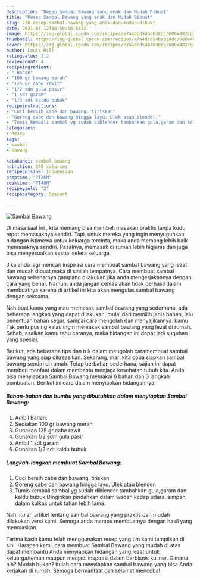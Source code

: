 ```yaml
---
description: "Resep Sambal Bawang yang enak dan Mudah Dibuat"
title: "Resep Sambal Bawang yang enak dan Mudah Dibuat"
slug: 738-resep-sambal-bawang-yang-enak-dan-mudah-dibuat
date: 2021-03-12T16:59:58.583Z
image: https://img-global.cpcdn.com/recipes/e7a4dcd54ba038dc/680x482cq70/sambal-bawang-foto-resep-utama.jpg
thumbnail: https://img-global.cpcdn.com/recipes/e7a4dcd54ba038dc/680x482cq70/sambal-bawang-foto-resep-utama.jpg
cover: https://img-global.cpcdn.com/recipes/e7a4dcd54ba038dc/680x482cq70/sambal-bawang-foto-resep-utama.jpg
author: Louis Hill
ratingvalue: 3.2
reviewcount: 4
recipeingredient:
- " Bahan"
- "100 gr bawang merah"
- "125 gr cabe rawit"
- "1/2 sdm gula pasir"
- "1 sdt garam"
- "1/2 sdt kaldu bubuk"
recipeinstructions:
- "Cuci bersih cabe dan bawang. tiriskan"
- "Goreng cabe dan bawang hingga layu. Ulek atau blender."
- "Tumis kembali sambal yg sudah diblender tambahkan gula,garam dan kaldu bubuk.Dinginkan pindahkan dalam wadah kedap udara. simpan dalam kulkas untuk tahan lebih lama."
categories:
- Resep
tags:
- sambal
- bawang

katakunci: sambal bawang 
nutrition: 255 calories
recipecuisine: Indonesian
preptime: "PT26M"
cooktime: "PT48M"
recipeyield: "2"
recipecategory: Dessert

---
```



![Sambal Bawang](https://img-global.cpcdn.com/recipes/e7a4dcd54ba038dc/680x482cq70/sambal-bawang-foto-resep-utama.jpg)

Di masa  saat ini , kita memang bisa membeli masakan praktis tanpa kudu repot memasaknya sendiri. Tapi, untuk mereka yang ingin menyuguhkan hidangan istimewa untuk keluarga tercinta, maka anda memang lebih baik memasaknya sendiri. Pasalnya, memasak di rumah lebih higienis dan juga bisa menyesuaikan sesuai selera keluarga.

Jika anda lagi mencari inspirasi cara membuat sambal bawang yang lezat dan mudah dibuat,maka di sinilah tempatnya. Cara membuat sambal bawang  sebenarnya gampang dilakukan jika anda mengerjakannya dengan cara yang benar. Namun, anda jangan cemas akan tidak berhasil dalam membuatnya 
karena di artikel ini kita akan mengulas sambal bawang dengan seksama.  



Nah buat kamu yang mau memasak sambal bawang yang sederhana, ada beberapa langkah yang dapat dilakukan, mulai dari memilih jenis bahan, lalu penentuan bahan segar, sampai cara mengolah dan menyajikannya. kamu Tak perlu pusing kalau ingin memasak sambal bawang yang lezat di rumah. Sebab, asalkan kamu  tahu caranya, maka hidangan ini dapat jadi suguhan yang spesial.

Berikut, ada beberapa tips dan trik dalam mengolah caramembuat sambal bawang yang siap dikreasikan. Sekarang, mari kita coba siapkan sambal bawang sendiri di rumah. Tetap berbahan sederhana, sajian ini dapat memberi manfaat dalam membantu menjaga kesehatan tubuh kita. Anda bisa menyiapkan Sambal Bawang memakai 6 bahan dan 3 langkah pembuatan. Berikut ini cara dalam menyiapkan hidangannya.

<!--inarticleads1-->

##### Bahan-bahan dan bumbu yang dibutuhkan dalam menyiapkan Sambal Bawang:

1. Ambil  Bahan:
1. Sediakan 100 gr bawang merah
1. Gunakan 125 gr cabe rawit
1. Gunakan 1/2 sdm gula pasir
1. Ambil 1 sdt garam
1. Gunakan 1/2 sdt kaldu bubuk




<!--inarticleads2-->

##### Langkah-langkah membuat Sambal Bawang:

1. Cuci bersih cabe dan bawang. tiriskan
1. Goreng cabe dan bawang hingga layu. Ulek atau blender.
1. Tumis kembali sambal yg sudah diblender tambahkan gula,garam dan kaldu bubuk.Dinginkan pindahkan dalam wadah kedap udara. simpan dalam kulkas untuk tahan lebih lama.




Nah, itulah artikel tentang  sambal bawang  yang praktis dan mudah dilakukan versi kami. Semoga anda mampu membuatnya dengan hasil yang memuaskan. 

Terima kasih kamu telah menggunakan resep yang tim kami tampilkan di sini. Harapan kami, cara membuat  Sambal Bawang yang mudah di atas dapat membantu Anda menyiapkan hidangan yang lezat untuk keluarga/teman maupun menjadi inspirasi dalam berbisnis kuliner. Gimana nih? Mudah bukan? Itulah cara menyiapkan sambal bawang yang bisa Anda kerjakan di rumah. Semoga bermanfaat dan selamat mencoba!

